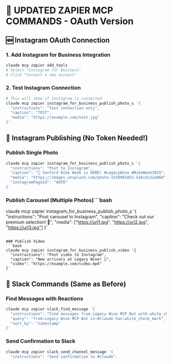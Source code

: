 # 📝 UPDATED ZAPIER MCP COMMANDS - OAuth Version

## 🆕 Instagram OAuth Connection

### 1. Add Instagram for Business Integration
```bash
claude mcp zapier add_tools
# Select "Instagram for Business"
# Click "Connect a new account"
```

### 2. Test Instagram Connection
```bash
# This will show if Instagram is connected
claude mcp zapier instagram_for_business_publish_photo_s '{
  "instructions": "Test connection only",
  "caption": "TEST",
  "media": "https://example.com/test.jpg"
}'
```

## 📱 Instagram Publishing (No Token Needed!)

### Publish Single Photo
```bash
claude mcp zapier instagram_for_business_publish_photo_s '{
  "instructions": "Post to Instagram",
  "caption": "🍷 Sanford Bike Week is HERE! #LegacyWine #BikeWeek2025",
  "media": "https://images.unsplash.com/photo-1558981852-426c6c22a060",
  "instagramPageId": "AUTO"
}'
```

### Publish Carousel (Multiple Photos)```bash
claude mcp zapier instagram_for_business_publish_photo_s '{
  "instructions": "Post carousel to Instagram",
  "caption": "Check out our premium selection! 🍷",
  "media": ["https://url1.jpg", "https://url2.jpg", "https://url3.jpg"]
}'
```

### Publish Video
```bash
claude mcp zapier instagram_for_business_publish_video '{
  "instructions": "Post video to Instagram",
  "caption": "New arrivals at Legacy Wine! 🍾",
  "video": "https://example.com/video.mp4"
}'
```

## 🔧 Slack Commands (Same as Before)

### Find Messages with Reactions
```bash
claude mcp zapier slack_find_message '{
  "instructions": "Find messages from Legacy Wine MCP Bot with white_check_mark",
  "query": "from:Legacy Wine MCP Bot in:#claude has:white_check_mark",
  "sort_by": "timestamp"
}'
```

### Send Confirmation to Slack
```bash
claude mcp zapier slack_send_channel_message '{
  "instructions": "Send confirmation to #claude",
